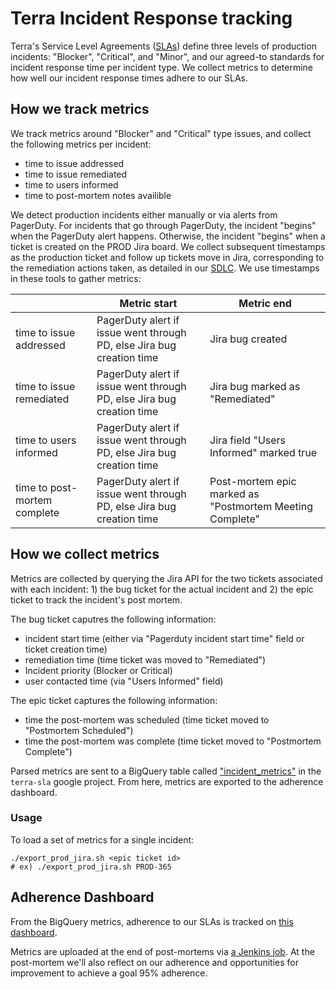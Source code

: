 # Terra Incident Response tracking

Terra's Service Level Agreements ([SLAs](https://docs.google.com/spreadsheets/d/1Qcfve-nHlS0Udq31nZlfwBDjguhsJ8sxm0Q7RqfZM8o/edit#gid=0)) define three levels of production incidents: "Blocker", "Critical", and "Minor", and our agreed-to standards for incident response time per incident type. We collect metrics to determine how well our incident response times adhere to our SLAs.

## How we track metrics

We track metrics around "Blocker" and "Critical" type issues, and collect the following metrics per incident:
- time to issue addressed
- time to issue remediated
- time to users informed
- time to post-mortem notes availible 

We detect production incidents either manually or via alerts from PagerDuty.  For incidents that go through PagerDuty, the incident "begins" when the PagerDuty alert happens.  Otherwise, the incident "begins" when a ticket is created on the PROD Jira board.  We collect subsequent timestamps as the production ticket and follow up tickets move in Jira, corresponding to the remediation actions taken, as detailed in our [SDLC](https://docs.google.com/document/d/1rLUMry-VAWsewEz2mOLfdzH-7UKxuIn35VlzZH90CcI/edit#).  We use timestamps in these tools to gather metrics:

|   | Metric start | Metric end |
| --- | --- | --- |
| time to issue addressed | PagerDuty alert if issue went through PD, else Jira bug creation time | Jira bug created |
| time to issue remediated | PagerDuty alert if issue went through PD, else Jira bug creation time | Jira bug marked as "Remediated" |
| time to users informed | PagerDuty alert if issue went through PD, else Jira bug creation time | Jira field "Users Informed" marked true |
| time to post-mortem complete | PagerDuty alert if issue went through PD, else Jira bug creation time | Post-mortem epic marked as "Postmortem Meeting Complete" |

## How we collect metrics

Metrics are collected by querying the Jira API for the two tickets associated with each incident: 1) the bug ticket for the actual incident and 2) the epic ticket to track the incident's post mortem. 

The bug ticket caputres the following information:
- incident start time (either via "Pagerduty incident start time" field or ticket creation time)
- remediation time (time ticket was moved to "Remediated")
- Incident priority (Blocker or Critical)
- user contacted time (via "Users Informed" field)

The epic ticket captures the following information:
- time the post-mortem was scheduled (time ticket moved to "Postmortem Scheduled")
- time the post-mortem was complete (time ticket moved to "Postmortem Complete")

Parsed metrics are sent to a BigQuery table called ["incident_metrics"](https://console.cloud.google.com/bigquery?project=terra-sla&p=terra-sla&d=sla&t=incident_metrics&page=table) in the `terra-sla` google project.  From here, metrics are exported to the adherence dashboard. 

### Usage

To load a set of metrics for a single incident:
```
./export_prod_jira.sh <epic ticket id>
# ex) ./export_prod_jira.sh PROD-365
```

## Adherence Dashboard

From the BigQuery metrics, adherence to our SLAs is tracked on [this dashboard](https://datastudio.google.com/u/0/reporting/1jYdIsy7oqok8jC-d0OcCODdFqYwJR3HV/page/7GlNB). 

Metrics are uploaded at the end of post-mortems via [a Jenkins job](https://fc-jenkins.dsp-techops.broadinstitute.org/job/upload-terra-incident-metrics/).  At the post-mortem we'll also reflect on our adherence and opportunities for improvement to achieve a goal 95% adherence.
